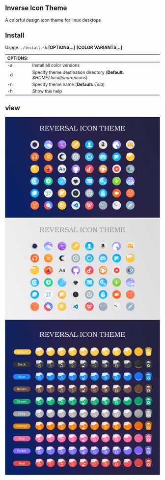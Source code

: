 ## Inverse Icon Theme
A colorful design icon theme for linux desktops

## Install

Usage:  `./install.sh`  **[OPTIONS...]** **[COLOR VARIANTS...]**

|  OPTIONS: |                                                                               |
|:----------|:------------------------------------------------------------------------------|
| -a        | Install all color versions                                                    |
| -d        | Specify theme destination directory (**Default:** _$HOME/.local/share/icons_) |
| -n        | Specify theme name (**Default:** _Tela_)                                      |
| -h        | Show this help                                                                |

## view
![view](View-1.png?raw=true)
![view](View-2.png?raw=true)
![view](View-3.png?raw=true)
